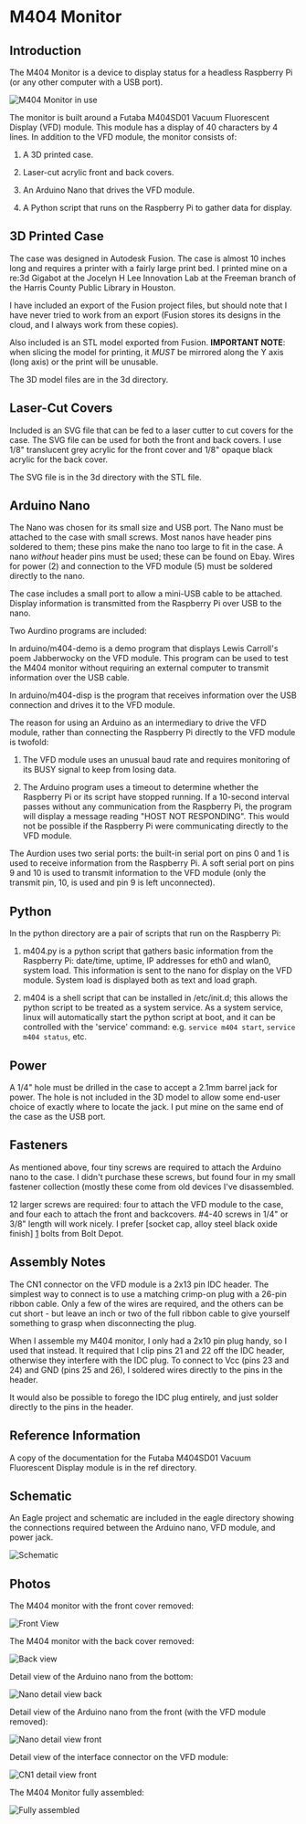 M404 Monitor
============

Introduction
------------

The M404 Monitor is a device to display status for a headless
Raspberry Pi (or any other computer with a USB port).

![M404 Monitor in use](photos/1-in-use.jpg)

The monitor is built around a Futaba M404SD01 Vacuum Fluorescent
Display (VFD) module. This module has a display of 40 characters by 4
lines. In addition to the VFD module, the monitor consists of:

1. A 3D printed case.

2. Laser-cut acrylic front and back covers.

2. An Arduino Nano that drives the VFD module.

3. A Python script that runs on the Raspberry Pi to gather data for
   display.


3D Printed Case
---------------

The case was designed in Autodesk Fusion. The case is almost 10 inches
long and requires a printer with a fairly large print bed. I printed
mine on a re:3d Gigabot at the Jocelyn H Lee Innovation Lab at the
Freeman branch of the Harris County Public Library in Houston.

I have included an export of the Fusion project files, but should note
that I have never tried to work from an export (Fusion stores its
designs in the cloud, and I always work from these copies).

Also included is an STL model exported from Fusion. **IMPORTANT NOTE**:
when slicing the model for printing, it *MUST* be mirrored along the Y
axis (long axis) or the print will be unusable.

The 3D model files are in the 3d directory.


Laser-Cut Covers
----------------

Included is an SVG file that can be fed to a laser cutter to cut
covers for the case. The SVG file can be used for both the front and
back covers. I use 1/8" translucent grey acrylic for the front cover
and 1/8" opaque black acrylic for the back cover.

The SVG file is in the 3d directory with the STL file.


Arduino Nano
------------

The Nano was chosen for its small size and USB port. The Nano must be
attached to the case with small screws. Most nanos have header pins
soldered to them; these pins make the nano too large to fit in the
case. A nano *without* header pins must be used; these can be found on
Ebay. Wires for power (2) and connection to the VFD module (5) must be
soldered directly to the nano.


The case includes a small port to allow a mini-USB cable to be
attached. Display information is transmitted from the Raspberry Pi
over USB to the nano.

Two Aurdino programs are included:

In arduino/m404-demo is a demo program that displays Lewis Carroll's
poem Jabberwocky on the VFD module. This program can be used to test
the M404 monitor without requiring an external computer to transmit
information over the USB cable.

In arduino/m404-disp is the program that receives information over the
USB connection and drives it to the VFD module.

The reason for using an Arduino as an intermediary to drive the VFD
module, rather than connecting the Raspberry Pi directly to the VFD
module is twofold:

1. The VFD module uses an unusual baud rate and requires monitoring of
   its BUSY signal to keep from losing data.

2. The Arduino program uses a timeout to determine whether the
   Raspberry Pi or its script have stopped running. If a 10-second
   interval passes without any communication from the Raspberry Pi,
   the program will display a message reading "HOST NOT
   RESPONDING". This would not be possible if the Raspberry Pi were
   communicating directly to the VFD module.

The Aurdion uses two serial ports: the built-in serial port on pins 0
and 1 is used to receive information from the Raspberry Pi. A soft
serial port on pins 9 and 10 is used to transmit information to the
VFD module (only the transmit pin, 10, is used and pin 9 is left
unconnected).


Python
------

In the python directory are a pair of scripts that run on the
Raspberry Pi:

1. m404.py is a python script that gathers basic information from the
   Raspberry Pi: date/time, uptime, IP addresses for eth0 and wlan0,
   system load. This information is sent to the nano for display on
   the VFD module. System load is displayed both as text and load
   graph.

2. m404 is a shell script that can be installed in /etc/init.d; this
   allows the python script to be treated as a system service. As a
   system service, linux will automatically start the python script at
   boot, and it can be controlled with the 'service' command:
   e.g. `service m404 start`, `service m404 status`, etc.


Power
-----

A 1/4" hole must be drilled in the case to accept a 2.1mm barrel jack
for power. The hole is not included in the 3D model to allow some
end-user choice of exactly where to locate the jack. I put mine on the
same end of the case as the USB port.


Fasteners
---------

As mentioned above, four tiny screws are required to attach the
Arduino nano to the case. I didn't purchase these screws, but found
four in my small fastener collection (mostly these come from old
devices I've disassembled.

12 larger screws are required: four to attach the VFD module to the
case, and four each to attach the front and backcovers. #4-40 screws
in 1/4" or 3/8" length will work nicely. I prefer [socket cap, alloy
steel black oxide finish] [1] bolts from Bolt Depot.


Assembly Notes
--------------

The CN1 connector on the VFD module is a 2x13 pin IDC header. The
simplest way to connect is to use a matching crimp-on plug with a
26-pin ribbon cable. Only a few of the wires are required, and the
others can be cut short - but leave an inch or two of the full ribbon
cable to give yourself something to grasp when disconnecting the
plug.

When I assemble my M404 monitor, I only had a 2x10 pin plug handy, so
I used that instead. It required that I clip pins 21 and 22 off the
IDC header, otherwise they interfere with the IDC plug. To connect to
Vcc (pins 23 and 24) and GND (pins 25 and 26), I soldered wires
directly to the pins in the header.

It would also be possible to forego the IDC plug entirely, and just
solder directly to the pins in the header.


Reference Information
---------------------

A copy of the documentation for the Futaba M404SD01 Vacuum Fluorescent
Display module is in the ref directory.


Schematic
---------

An Eagle project and schematic are included in the eagle directory
showing the connections required between the Arduino nano, VFD module,
and power jack.

![Schematic](../eagle/schematic.png)


Photos
------

The M404 monitor with the front cover removed:

![Front View](photos/2-top-cover-removed.JPG)

The M404 monitor with the back cover removed:

![Back view](photos/3-bottom-cover-removed.jpg)

Detail view of the Arduino nano from the bottom:

![Nano detail view back](photos/4-nano-bottom-detail.JPG)

Detail view of the Arduino nano from the front (with the VFD module removed):

![Nano detail view front](photos/5-nano-top-detail.JPG)

Detail view of the interface connector on the VFD module:

![CN1 detail view front](photos/6-cn1-bottom-detail.JPG)

The M404 Monitor fully assembled:

![Fully assembled](photos/7-assembled.JPG)

[1]: https://www.boltdepot.com/Socket_cap_Alloy_steel_black_oxide_finish_4-40.aspx?Selected=7872
